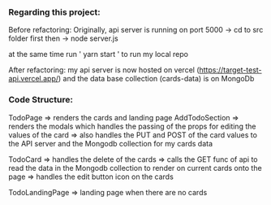 ### Regarding this project:
Before refactoring: 
Originally, api server is running on port 5000
-> cd to src folder first then
-> node server.js

at the same time run ' yarn start ' to run my local repo

After refactoring: my api server is now hosted on vercel (https://target-test-api.vercel.app/) and the data base collection (cards-data) is on MongoDb

### Code Structure:
TodoPage => renders the cards and landing page 
AddTodoSection 
=> renders the modals which handles the passing of the props for editing the values of the card
=> also handles the PUT and POST of the card values to the API server and the Mongodb collection for my cards data

TodoCard
=> handles the delete of the cards
=> calls the GET func of api to read the data in the Mongodb collection to render on current cards onto the page
=> handles the edit button icon on the cards

TodoLandingPage
=> landing page when there are no cards
